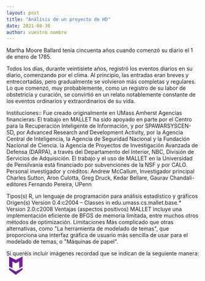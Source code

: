 ```yaml
---
layout: post
title: "Análisis de un proyecto de HD"
date: 2021-08-30
author: vuestro nombre
---
```


Martha Moore Ballard tenía cincuenta años cuando comenzó su diario el 1 de enero de 1785.

Todos los días, durante veintisiete años, registró los eventos diarios en su diario, comenzando por el clima. Al principio, las entradas eran breves y entrecortadas, pero gradualmente se volvieron más completas y regulares. Lo que comenzó, muy probablemente, como un registro de su labor de obstetricia y curación, se convirtió en un relato notablemente constante de los eventos ordinarios y extraordinarios de su vida.

Instituciones:: 
Fue creado originalmente en UMass Amherst
Agencias financieras:
El trabajo en MALLET ha sido apoyado en parte por el Centro para la Recuperación Inteligente de Información, y por SPAWARSYSCEN-SD, por Advanced Research and Development Activity, por la Agencia Central de Inteligencia, la Agencia de Seguridad Nacional y la Fundación Nacional de Ciencia. la Agencia de Proyectos de Investigación Avanzada de Defensa (DARPA), a través del Departamento del Interior, NBC, División de Servicios de Adquisición. El trabajo y el uso de MALLET en la Universidad de Pensilvania está financiado por subvenciones de la NSF y por CALO.
Personal investigador y créditos:
Andrew McCallum, Investigador principal
Charles Sutton, Aron Culotta, Greg Druck, Kedar Bellare, Gaurav Chandali- editores
 Fernando Pereira, UPenn
 
Tipos(s)
R, un lenguaje de programación para análisis estadístico y gráficos
Origen(s)
Version 0.4:c2004	 – Classes in edu.umass.cs.mallet.base.* 
 Version 2.0:c2008 
Ventajas (aspectos positivos)
MALLET incluye una implementación eficiente de BFGS de memoria limitada, entre muchos otros métodos de optimización.
Limitaciones
Más complicado que otras alternativas, como "La herramienta de modelado de temas", que proporciona una interfaz gráfica de usuario más sencilla de usar para el modelado de temas, o "Máquinas de papel".

Si queréis incluir imágenes recordad que se indican de la seguiente manera: 
![alt text](https://github.com/adam-p/markdown-here/raw/master/src/common/images/icon48.png "Logo Title Text 1")

